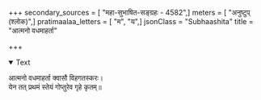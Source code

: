 +++
secondary_sources = [ "महा-सुभाषित-सङ्ग्रहः - 4582",]
meters = [ "अनुष्टुप् (श्लोक)",]
pratimaalaa_letters = [ "म", "य",]
jsonClass = "Subhaashita"
title = "आत्मनो वधमाहर्ता"

+++

<details open><summary>Text</summary>

आत्मनो वधमाहर्ता क्वासौ विहगतस्करः।  
येन तत् प्रथमं स्तेयं गोप्तुरेव गृहे कृतम्॥
</details>
